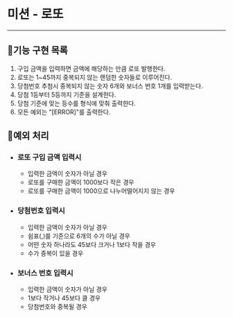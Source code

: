 # 미션 - 로또

----

## 🎈기능 구현 목록

1. 구입 금액을 입력하면 금액에 해당하는 만큼 로또 발행한다.
2. 로또는 1~45까지 중복되지 않는 랜덤한 숫자들로 이루어진다.
3. 당첨번호 추첨시 중복되지 않는 숫자 6개와 보너스 번호 1개를 입력받는다.
4. 당첨 1등부터 5등까지 기준을 설계한다.
5. 당첨 기준에 맞는 등수를 형식에 맞춰 출력한다.
6. 모든 예외는 "[ERROR]"를 출력한다.

## 🎈예외 처리

- ### 로또 구입 금액 입력시
    - 입력한 금액이 숫자가 아닐 경우
    - 로또를 구매한 금액이 1000보다 작은 경우
    - 로또를 구매한 금액이 1000으로 나누어떨어지지 않는 경우

- ### 당첨번호 입력시
    - 입력한 금액이 숫자가 아닐 경우
    - 쉼표(,)를 기준으로 6개의 수가 아닐 경우
    - 어떤 숫자 하나라도 45보다 크거나 1보다 작을 경우
    - 수가 중복이 있을 경우

- ### 보너스 번호 입력시
    - 입력한 금액이 숫자가 아닐 경우
    - 1보다 작거나 45보다 클 경우
    - 당첨번호와 중복될 경우